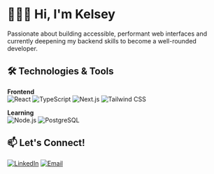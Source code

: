 
# 🙋🏾‍♀️ Hi, I'm Kelsey 

Passionate about building accessible, performant web interfaces and currently deepening my backend skills to become a well-rounded developer.

## 🛠️ Technologies & Tools

**Frontend**  
![React](https://img.shields.io/badge/-React-61DAFB?logo=react&logoColor=white)
![TypeScript](https://img.shields.io/badge/-TypeScript-3178C6?logo=typescript&logoColor=white)
![Next.js](https://img.shields.io/badge/-Next.js-000000?logo=next.js&logoColor=white)
![Tailwind CSS](https://img.shields.io/badge/-Tailwind_CSS-06B6D4?logo=tailwind-css&logoColor=white)

**Learning**  
![Node.js](https://img.shields.io/badge/-Node.js-339933?logo=node.js&logoColor=white)
![PostgreSQL](https://img.shields.io/badge/-PostgreSQL-4169E1?logo=postgresql&logoColor=white)
## 📫 Let's Connect!

[![LinkedIn](https://img.shields.io/badge/-LinkedIn-0A66C2?logo=linkedin&logoColor=white)](https://linkedin.com/in/kelseydamier)
[![Email](https://img.shields.io/badge/-Email-D14836?logo=gmail&logoColor=white)](mailto:kelseydamier@outlook.com)
